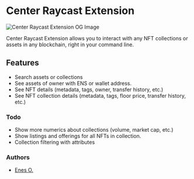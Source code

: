 # Center Raycast Extension

![Center Raycast Extension OG Image](./metadata/og.jpg)

Center Raycast Extension allows you to interact with any NFT collections or assets in any blockchain, right in your command line.

## Features

- Search assets or collections
- See assets of owner with ENS or wallet address.
- See NFT details (metadata, tags, owner, transfer history, etc.)
- See NFT collection details (metadata, tags, floor price, transfer history, etc.)

### Todo

- Show more numerics about collections (volume, market cap, etc.)
- Show listings and offerings for all NFTs in collection.
- Collection filtering with attributes

### Authors

- [Enes O.](https://twitter.com/enesozt_)
